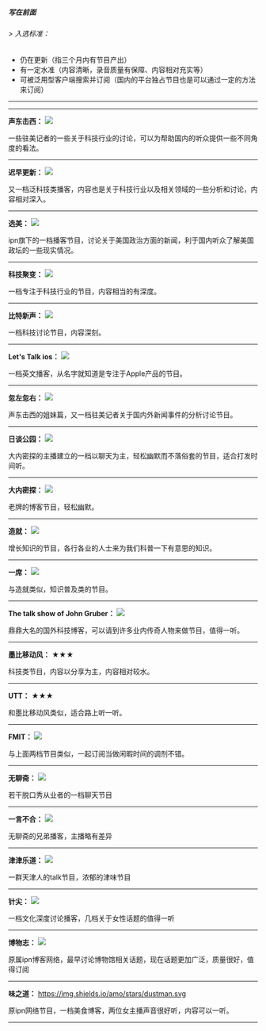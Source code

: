 ##### 写在前面

###### > 入选标准：

- 仍在更新（指三个月内有节目产出）
- 有一定水准（内容清晰，录音质量有保障、内容相对充实等）
- 可被泛用型客户端搜索并订阅（国内的平台独占节目也是可以通过一定的方法来订阅）

------

------

**声东击西：**
![](https://img.shields.io/redmine/plugin/stars/redmine_xlsx_format_issue_exporter.svg)

一些驻美记者的一些关于科技行业的讨论，可以为帮助国内的听众提供一些不同角度的看法。

------

**迟早更新：**
![](https://img.shields.io/redmine/plugin/stars/redmine_xlsx_format_issue_exporter.svg)

又一档泛科技类播客，内容也是关于科技行业以及相关领域的一些分析和讨论，内容相对深入。

------

**选美：**
![](https://img.shields.io/redmine/plugin/stars/redmine_xlsx_format_issue_exporter.svg)

ipn旗下的一档播客节目，讨论关于美国政治方面的新闻，利于国内听众了解美国政坛的一些现实情况。

------

**科技聚变：**
![](https://img.shields.io/redmine/plugin/stars/redmine_xlsx_format_issue_exporter.svg)

一档专注于科技行业的节目，内容相当的有深度。

------

**比特新声：**
![](https://img.shields.io/redmine/plugin/stars/redmine_xlsx_format_issue_exporter.svg)

一档科技讨论节目，内容深刻。

------

**Let's Talk ios：**
![](https://img.shields.io/redmine/plugin/stars/redmine_xlsx_format_issue_exporter.svg)

一档英文播客，从名字就知道是专注于Apple产品的节目。

_________________

**忽左忽右：**
![](https://img.shields.io/redmine/plugin/stars/redmine_xlsx_format_issue_exporter.svg)

声东击西的姐妹篇，又一档驻美记者关于国内外新闻事件的分析讨论节目。

------

**日谈公园：**
![](https://img.shields.io/redmine/plugin/stars/redmine_xlsx_format_issue_exporter.svg)

大内密探的主播建立的一档以聊天为主，轻松幽默而不落俗套的节目，适合打发时间听。

------

**大内密探：**
![](https://img.shields.io/redmine/plugin/stars/redmine_xlsx_format_issue_exporter.svg)

老牌的博客节目，轻松幽默。

------

**造就：**
![](https://img.shields.io/redmine/plugin/stars/redmine_xlsx_format_issue_exporter.svg)

增长知识的节目，各行各业的人士来为我们科普一下有意思的知识。

------

**一席：**
![](https://img.shields.io/redmine/plugin/stars/redmine_xlsx_format_issue_exporter.svg)

与造就类似，知识普及类的节目。

------

**The talk show of John Gruber：**
![](https://img.shields.io/redmine/plugin/stars/redmine_xlsx_format_issue_exporter.svg)

鼎鼎大名的国外科技博客，可以请到许多业内传奇人物来做节目，值得一听。

------

**墨比移动风：** ★★★

科技类节目，内容以分享为主，内容相对较水。

------

**UTT：** ★★★

和墨比移动风类似，适合路上听一听。

------

**FMIT：**
![](https://img.shields.io/badge/%E8%AF%84%E5%88%86-%E2%98%85%E2%98%85%E2%98%85%E2%98%86%E2%98%86-green.svg)

与上面两档节目类似，一起订阅当做闲暇时间的调剂不错。

------

**无聊斋：**
![](https://img.shields.io/redmine/plugin/stars/redmine_xlsx_format_issue_exporter.svg)

若干脱口秀从业者的一档聊天节目

---

**一言不合：**
![](https://img.shields.io/redmine/plugin/stars/redmine_xlsx_format_issue_exporter.svg)

无聊斋的兄弟播客，主播略有差异

---

**津津乐道：**
![](https://img.shields.io/redmine/plugin/stars/redmine_xlsx_format_issue_exporter.svg)

一群天津人的talk节目，浓郁的津味节目

---

**针尖：**
![](https://img.shields.io/redmine/plugin/stars/redmine_xlsx_format_issue_exporter.svg)

一档文化深度讨论播客，几档关于女性话题的值得一听

---

**博物志：**
![](https://img.shields.io/redmine/plugin/stars/redmine_xlsx_format_issue_exporter.svg)

原属ipn博客网络，最早讨论博物馆相关话题，现在话题更加广泛，质量很好，值得订阅

---

**味之道：**
https://img.shields.io/amo/stars/dustman.svg

原ipn网络节目，一档美食博客，两位女主播声音很好听，内容可以一听。

---

